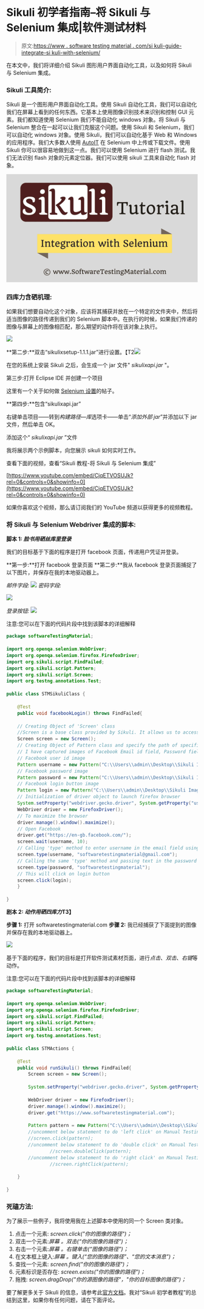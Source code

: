 # Sikuli 初学者指南–将 Sikuli 与 Selenium 集成|软件测试材料

> 原文:[https://www . software testing material . com/si kuli-guide-integrate-si kuli-with-selenium/](https://www.softwaretestingmaterial.com/sikuli-guide-integrate-sikuli-with-selenium/)

在本文中，我们将详细介绍 Sikuli 图形用户界面自动化工具，以及如何将 Sikuli 与 Selenium 集成。

### Sikuli 工具简介:

Sikuli 是一个图形用户界面自动化工具。使用 Sikuli 自动化工具，我们可以自动化我们在屏幕上看到的任何东西。它基本上使用图像识别技术来识别和控制 GUI 元素。我们都知道使用 Selenium 我们不能自动化 windows 对象。将 Sikuli 与 Selenium 整合在一起可以让我们克服这个问题。使用 Sikuli 和 Selenium，我们可以自动化 windows 对象。使用 Sikuli，我们可以自动化基于 Web 和 Windows 的应用程序。我们大多数人使用 [AutoIT](https://www.softwaretestingmaterial.com/upload-file-using-autoit/) 在 Selenium 中上传或下载文件。使用 Sikuli 你可以很容易地做到这一点。我们可以使用 Selenium 进行 flash 测试。我们无法识别 flash 对象的元素定位器。我们可以使用 sikuli 工具来自动化 flash 对象。

![](img/cef3b91d02d621cfb9c70a7fbcb8e9e6.png)

### **四库力含硒机理:**

如果我们想要自动化这个对象，应该将其捕获并放在一个特定的文件夹中，然后将适当图像的路径传递到我们的 Selenium 脚本中。在执行的时候，如果我们传递的图像与屏幕上的图像相匹配，那么期望的动作将在该对象上执行。

![](img/23f388430263faf602c1e315911452e5.png)

**第二步:**双击“sikulixsetup-1.1.1.jar”进行设置。【T2![](img/d70c1d2bb37e3698dcb3a107a0b6d726.png)

在您的系统上安装 Sikuli 之后，会生成一个 jar 文件" *sikulixapi.jar* "。

第三步:打开 Eclipse IDE 并创建一个项目

这里有一个关于如何做 [Selenium 设置](https://www.softwaretestingmaterial.com/install-selenium-webdriver/)的帖子。

**第四步:**包含“sikulixapi.jar”

右键单击项目——转到*构建路径*—*库*选项卡——单击“*添加外部 jar*”并添加以下 jar 文件，然后单击 OK。

添加这个“ *sikulixapi.jar* ”文件

我将展示两个示例脚本，向您展示 sikuli 如何实时工作。

查看下面的视频，查看“Sikuli 教程-将 Sikuli 与 Selenium 集成”

[https://www.youtube.com/embed/CjqETVOSUJk?rel=0&controls=0&showinfo=0](https://www.youtube.com/embed/CjqETVOSUJk?rel=0&controls=0&showinfo=0)

如果你喜欢这个视频，那么请订阅我们的 YouTube 频道以获得更多的视频教程。

### **将 Sikuli 与 Selenium Webdriver 集成的脚本:**

**脚本 1: *脸书用硒丝库里登录***

我们的目标基于下面的程序是打开 facebook 页面，传递用户凭证并登录。

**第一步:**打开 facebook 登录页面
**第二步:**我从 facebook 登录页面捕捉了以下图片，并保存在我的本地驱动器上。

*邮件字段:* ![](img/578547329d171df4e76bfd427cb6d0c4.png) *密码字段:*

![](img/4f37316f582172812b5da21da3c2b505.png)

*登录按钮:* ![](img/1dcbe4fd86cbca7031db9e7505940a6e.png)

注意:您可以在下面的代码片段中找到该脚本的详细解释

```java
package softwareTestingMaterial;

import org.openqa.selenium.WebDriver;
import org.openqa.selenium.firefox.FirefoxDriver;
import org.sikuli.script.FindFailed;
import org.sikuli.script.Pattern;
import org.sikuli.script.Screen;
import org.testng.annotations.Test;

public class STMSikuliClass {

	@Test
	public void facebookLogin() throws FindFailed{

	// Creating Object of 'Screen' class
	//Screen is a base class provided by Sikuli. It allows us to access all the methods provided by Sikuli.
	Screen screen = new Screen();
	// Creating Object of Pattern class and specify the path of specified images
	// I have captured images of Facebook Email id field, Password field and Login button and placed in my local directory
	// Facebook user id image 
	Pattern username = new Pattern("C:\\Users\\admin\\Desktop\\Sikuli Images For Selenium\\FacebookEmail.png");
	// Facebook password image
	Pattern password = new Pattern("C:\\Users\\admin\\Desktop\\Sikuli Images For Selenium\\FacebookPassword.png");
	// Facebook login button image
	Pattern login = new Pattern("C:\\Users\\admin\\Desktop\\Sikuli Images For Selenium\\FacebookLogin.png");
	// Initialization of driver object to launch firefox browser 
	System.setProperty("webdriver.gecko.driver", System.getProperty("user.dir")+"\\src\\drivers\\geckodriver.exe");
	WebDriver driver = new FirefoxDriver();
	// To maximize the browser
	driver.manage().window().maximize();
	// Open Facebook
	driver.get("https://en-gb.facebook.com/");
	screen.wait(username, 10);	 
	// Calling 'type' method to enter username in the email field using 'screen' object
	screen.type(username, "softwaretestingmaterial@gmail.com");
	// Calling the same 'type' method and passing text in the password field
	screen.type(password, "softwaretestingmaterial");
	// This will click on login button
	screen.click(login);
	}

}
```

**剧本 2: *动作用硒四库力*T3】**

**步骤 1:** 打开 softwaretestingmaterial.com
**步骤 2:** 我已经捕获了下面提到的图像并保存在我的本地驱动器上。

![](img/5cfd7daa416f67c3781a64aeb58e2a38.png)

基于下面的程序，我们的目标是打开软件测试素材页面，进行*点击*、*双击*、*右键*等动作。

注意:您可以在下面的代码片段中找到该脚本的详细解释

```java
package softwareTestingMaterial;

import org.openqa.selenium.WebDriver;
import org.openqa.selenium.firefox.FirefoxDriver;
import org.sikuli.script.FindFailed;
import org.sikuli.script.Pattern;
import org.sikuli.script.Screen;
import org.testng.annotations.Test;

public class STMActions {

	@Test
	public void runSikuli() throws FindFailed{
		Screen screen = new Screen();

		System.setProperty("webdriver.gecko.driver", System.getProperty("user.dir")+"\\src\\drivers\\geckodriver.exe");

		WebDriver driver = new FirefoxDriver();
		driver.manage().window().maximize();
		driver.get("https://www.softwaretestingmaterial.com");

		Pattern pattern = new Pattern("C:\\Users\\admin\\Desktop\\Sikuli Images For Selenium\\ManualTesting.png");
		//uncomment below statement to do 'left click' on Manual Testing tab
		//screen.click(pattern);
		//uncomment below statement to do 'double click' on Manual Testing tab
                //screen.doubleClick(pattern);
		//uncomment below statement to do 'right click' on Manual Testing tab
                //screen.rightClick(pattern);

	}

}
```

### **死磕方法:**

为了展示一些例子，我将使用我在上述脚本中使用的同一个 Screen 类对象。

1.  点击一个元素: *screen.click("你的图像的路径")；*
2.  双击一个元素:*屏幕* *。双击(“你的图像的路径”)；*
3.  右击一个元素:*屏幕* *。右键单击(“图像的路径”)；*
4.  在文本框上键入:*屏幕* *。键入(“您的图像的路径”、“您的文本消息”)；*
5.  查找一个元素: *screen.find("你的图像的路径")；*
6.  元素标识是否存在: *screen.exists("你的图像的路径")；*
7.  拖拽: *screen.dragDrop("你的源图像的路径"，"你的目标图像的路径")；*

要了解更多关于 Sikuli 的信息，请参考此[官方文档](http://sikulix-2014.readthedocs.io/en/latest/index.html)。我对“Sikuli 初学者教程”的总结到这里，如果你有任何问题，请在下面评论。